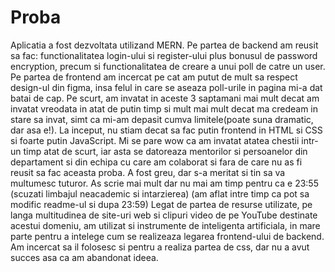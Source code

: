 ﻿# Proba

Aplicatia a fost dezvoltata utilizand MERN. Pe partea de backend am reusit sa fac: functionalitatea login-ului si register-ului plus bonusul de password encryption, precum si functionalitatea de creare a unui poll de catre un user. Pe partea de frontend am incercat pe cat am putut de mult sa respect design-ul din figma, insa felul in care se aseaza poll-urile in pagina mi-a dat batai de cap. Pe scurt, am invatat in aceste 3 saptamani mai mult decat am invatat vreodata in atat de putin timp si mult mai mult decat ma credeam in stare sa invat, simt ca mi-am depasit cumva limitele(poate suna dramatic, dar asa e!). La inceput, nu stiam decat sa fac putin frontend in HTML si CSS si foarte putin JavaScript. Mi se pare wow ca am invatat atatea chestii intr-un timp atat de scurt, iar asta se datoreaza mentorilor si persoanelor din departament si din echipa cu care am colaborat si fara de care nu as fi reusit sa fac aceasta proba. A fost greu, dar s-a meritat si tin sa va multumesc tuturor. As scrie mai mult dar nu mai am timp pentru ca e 23:55 (scuzati limbajul neacademic si intarzierea)
(am aflat intre timp ca pot sa modific readme-ul si dupa 23:59) Legat de partea de resurse utilizate, pe langa multitudinea de site-uri web si clipuri video de pe YouTube destinate acestui domeniu, am utilizat si instrumente de inteligenta artificiala, in mare parte pentru a intelege cum se realizeaza legarea frontend-ului de backend. Am incercat sa il folosesc si pentru a realiza partea de css, dar nu a avut succes asa ca am abandonat ideea.
